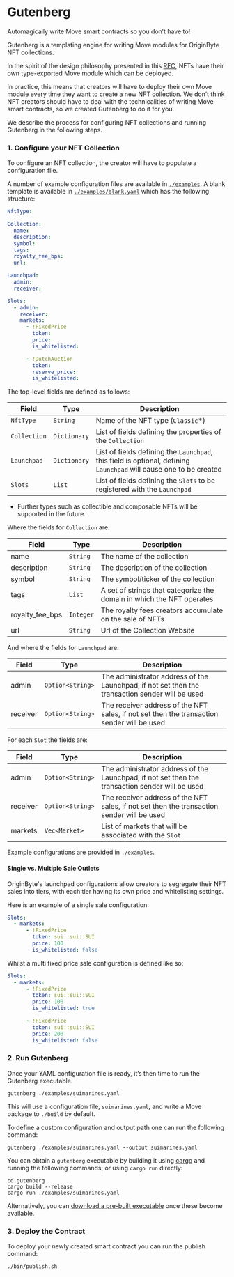 # Gutenberg

Automagically write Move smart contracts so you don’t have to!

Gutenberg is a templating engine for writing Move modules for OriginByte NFT collections.

In the spirit of the design philosophy presented in this [RFC](https://github.com/MystenLabs/sui/blob/a49613a52d1556386464be7d138c379773f35499/sui_programmability/examples/nft_standard/README.md), NFTs have their own type-exported Move module which can be deployed.

In practice, this means that creators will have to deploy their own Move module every time they want to create a new NFT collection. We don’t think NFT creators should have to deal with the technicalities of writing Move smart contracts, so we created Gutenberg to do it for you.

We describe the process for configuring NFT collections and running Gutenberg in the following steps.

### 1. Configure your NFT Collection

To configure an NFT collection, the creator will have to populate a configuration file.

A number of example configuration files are available in [`./examples`](./examples).
A blank template is available in [`./examples/blank.yaml`](./examples/blank.yaml) which has the following structure:

```yaml
NftType:

Collection:
  name:
  description:
  symbol:
  tags:
  royalty_fee_bps:
  url:

Launchpad:
  admin: 
  receiver:

Slots:
  - admin:
    receiver:
    markets:
      - !FixedPrice
        token:
        price:
        is_whitelisted:

      - !DutchAuction
        token:
        reserve_price:
        is_whitelisted:
```

The top-level fields are defined as follows:

| Field            | Type          | Description |
| ---------------- | ------------- | ----------- |
| `NftType`        | `String`      | Name of the NFT type (`Classic`*) |
| `Collection`     | `Dictionary`  | List of fields defining the properties of the `Collection` |
| `Launchpad`      | `Dictionary`  | List of fields defining the `Launchpad`, this field is optional, defining `Launchpad` will cause one to be created |
| `Slots`          | `List`        | List of fields defining the `Slots` to be registered with the `Launchpad` |

* Further types such as collectible and composable NFTs will be supported in the future.

Where the fields for `Collection` are:

| Field           | Type       | Description |
| --------------- | ---------- | ----------- |
| name            | `String`   | The name of the collection |
| description     | `String`   | The description of the collection |
| symbol          | `String`   | The symbol/ticker of the collection |
| tags            | `List`     | A set of strings that categorize the domain in which the NFT operates |
| royalty_fee_bps | `Integer`  | The royalty fees creators accumulate on the sale of NFTs |
| url             | `String`   | Url of the Collection Website |

And where the fields for `Launchpad` are:

| Field          | Type             | Description |
| -------------- | ---------------- | ----------- |
| admin          | `Option<String>` | The administrator address of the Launchpad, if not set then the transaction sender will be used |
| receiver       | `Option<String>` | The receiver address of the NFT sales, if not set then the transaction sender will be used |

For each `Slot` the fields are:

| Field    | Type             | Description |
| -------- | ---------------- | ----------- |
| admin    | `Option<String>` | The administrator address of the Launchpad, if not set then the transaction sender will be used |
| receiver | `Option<String>` | The receiver address of the NFT sales, if not set then the transaction sender will be used |
| markets  | `Vec<Market>`    | List of markets that will be associated with the `Slot`

Example configurations are provided in `./examples`.

#### Single vs. Multiple Sale Outlets

OriginByte's launchpad configurations allow creators to segregate their NFT sales into tiers, with each tier having its own price and whitelisting settings.

Here is an example of a single sale configuration:

```yaml
Slots:
  - markets:
      - !FixedPrice
        token: sui::sui::SUI
        price: 100
        is_whitelisted: false
```

Whilst a multi fixed price sale configuration is defined like so:

```yaml
Slots:
  - markets:
      - !FixedPrice
        token: sui::sui::SUI
        price: 100
        is_whitelisted: true

      - !FixedPrice
        token: sui::sui::SUI
        price: 200
        is_whitelisted: false
```

### 2. Run Gutenberg

Once your YAML configuration file is ready, it’s then time to run the Gutenberg executable.

```shell
gutenberg ./examples/suimarines.yaml
```

This will use a configuration file, `suimarines.yaml`, and write a Move package to `./build` by default.

To define a custom configuration and output path one can run the following command:

```shell
gutenberg ./examples/suimarines.yaml --output suimarines.yaml
```

You can obtain a `gutenberg` executable by building it using [cargo](https://doc.rust-lang.org/cargo/getting-started/installation.html) and running the following commands, or using `cargo run` directly:

```shell
cd gutenberg
cargo build --release
cargo run ./examples/suimarines.yaml
```

Alternatively, you can [download a pre-built executable](https://github.com/Origin-Byte/nft-protocol/tags) once these become available.

### 3. Deploy the Contract

To deploy your newly created smart contract you can run the publish command:

```sh
./bin/publish.sh
```